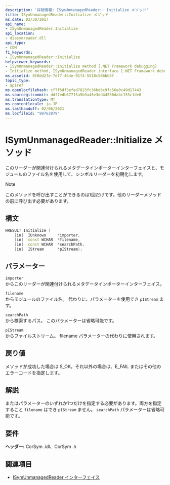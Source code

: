 ```yaml
---
description: '詳細情報: ISymUnmanagedReader:: Initialize メソッド'
title: ISymUnmanagedReader::Initialize メソッド
ms.date: 03/30/2017
api_name:
- ISymUnmanagedReader.Initialize
api_location:
- diasymreader.dll
api_type:
- COM
f1_keywords:
- ISymUnmanagedReader::Initialize
helpviewer_keywords:
- ISymUnmanagedReader::Initialize method [.NET Framework debugging]
- Initialize method, ISymUnmanagedReader interface [.NET Framework debugging]
ms.assetid: 8f0dd2fe-7df7-464e-91f4-5518c586bb5f
topic_type:
- apiref
ms.openlocfilehash: cf7f5df3efed7823fc36bd6c9fc56e0c49d17443
ms.sourcegitcommit: ddf7edb67715a5b9a45e3dd44536dabc153c1de0
ms.translationtype: MT
ms.contentlocale: ja-JP
ms.lasthandoff: 02/06/2021
ms.locfileid: "99763879"
---
```

# <a name="isymunmanagedreaderinitialize-method"></a>ISymUnmanagedReader::Initialize メソッド

このリーダーが関連付けられるメタデータインポーターインターフェイスと、モジュールのファイル名を使用して、シンボルリーダーを初期化します。  
  
> [!NOTE]
> このメソッドを呼び出すことができるのは1回だけです。他のリーダーメソッドの前に呼び出す必要があります。  
  
## <a name="syntax"></a>構文  
  
```cpp  
HRESULT Initialize (  
    [in]  IUnknown     *importer,  
    [in]  const WCHAR  *filename,  
    [in]  const WCHAR  *searchPath,  
    [in]  IStream      *pIStream);  
```  
  
## <a name="parameters"></a>パラメーター  

 `importer`  
 からこのリーダーが関連付けられるメタデータインポーターインターフェイス。  
  
 `filename`  
 からモジュールのファイル名。 代わりに、パラメーターを使用でき `pIStream` ます。  
  
 `searchPath`  
 から検索するパス。 このパラメーターは省略可能です。  
  
 `pIStream`  
 からファイルストリーム。 filename パラメーターの代わりに使用されます。  
  
## <a name="return-value"></a>戻り値  

 メソッドが成功した場合は S_OK。それ以外の場合は、E_FAIL またはその他のエラーコードを指定します。  
  
## <a name="remarks"></a>解説  

 またはパラメーターのいずれか1つだけを指定する必要があります。両方を指定すること `filename` はでき `pIStream` ません。 `searchPath` パラメーターは省略可能です。  
  
## <a name="requirements"></a>要件  

 **ヘッダー:** CorSym .idl、CorSym .h  
  
## <a name="see-also"></a>関連項目

- [ISymUnmanagedReader インターフェイス](isymunmanagedreader-interface.md)

